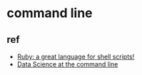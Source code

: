 # command line

## ref
+ [Ruby: a great language for shell scripts!](https://lucasoshiro.github.io/posts-en/2024-06-17-ruby-shellscript/)
+ [Data Science at the command line](https://jeroenjanssens.com/dsatcl/chapter-1-introduction)